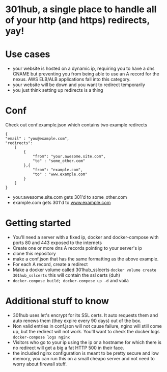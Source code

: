 # 301hub, a single place to handle all of your http (and https) redirects, yay!

# Use cases

- your website is hosted on a dynamic ip, requiring you to have a dns CNAME but preventing you from being able to use an A record for the nexus.  AWS ELB/ALB applications fall into this category.
- your website will be down and you want to redirect temporarily
- you just think setting up redirects is a thing


# Conf

Check out conf.example.json which contains two example redirects

```
{
"email" : "you@example.com",
"redirects": 
    [
        {
            "from": "your.awesome.site.com",
            "to" : "some_other.com"
        },{
            "from": "example.com",
            "to" : "www.example.com"
        }
    ]
}
```

- your.awesome.site.com gets 301'd to some_other.com
- example.com gets 301'd to www.example.com

# Getting started

* You'll need a server with a fixed ip, docker and docker-compose with ports 80 and 443 exposed to the internets
* Create one or more dns A records pointing to your server's ip
* clone this repository
* make a conf.json that has the same formatting as the above example.
* For each A record, create a redirect
* Make a docker volume called 301hub_sslcerts `docker volume create 301hub_sslcerts` this will contain the ssl certs (duh)
* `docker-compose build; docker-compose up -d` and voilà

# Additional stuff to know
* 301hub uses let's encrypt for its SSL certs.  It auto requests them and auto renews them (they expire every 90 days) out of the box.
* Non valid entries in conf.json will not cause failure, nginx will still come up, but the redirect will not work.  You'll want to check the docker logs `docker-compose logs nginx`
* Visitors who go to your ip using the ip or a hostname for which there is no redirect will get a big a fat HTTP 500 in their face.
* the included nginx configuration is meant to be pretty secure and low memory, you can run this on a small cheapo server and not need to worry about firewall stuff.  
